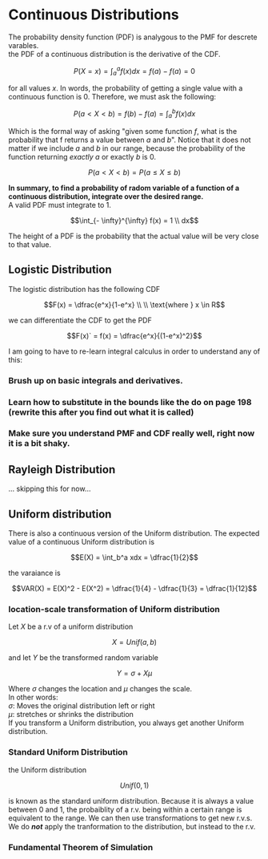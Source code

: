 # Continuous Distributions
The probability density function (PDF) is analygous to the PMF for descrete varables.  
the PDF of a continuous distribution is the derivative of the CDF.
```math
P(X = x) = \int_a^a f(x) dx = f(a) - f(a) = 0
```
for all values $x$.  In words, the probability of getting a single value with a continuous function is $0$.  Therefore, we must ask the following:
```math
P(a \lt X \lt b) = f(b) - f(a) = \int_a^b f(x) dx
```
Which is the formal way of asking "given some function $f$, what is the probability that f returns a value between $a$ and $b$".  Notice that it does not matter if we include $a$ and $b$ in our range, because the probability of the function returning *exactly* $a$ or exactly $b$ is $0$.
```math
P(a \lt X  \lt b) = P(a \le X \le b)
```
**In summary, to find a probability of radom variable of a function of a continuous distribution, integrate over the desired range.**  
A valid PDF must integrate to 1.  
```math
\int_{- \infty}^{\infty} f(x) = 1 \\ dx
```
The height of a PDF is the probability that the actual value will be very close to that value.  


## Logistic Distribution
The logistic distribution has the following CDF
```math
F(x) = \dfrac{e^x}{1-e^x} \\ \\ \text{where } x \in R
```
we can differentiate the CDF to get the PDF
```math
F(x)` = f(x) = \dfrac{e^x}{(1-e^x)^2}
```
I am going to have to re-learn integral calculus in order to understand any of this:
### Brush up on basic integrals and derivatives.  
### Learn how to substitute in the bounds like the do on page 198 (rewrite this after you find out what it is called)
### Make sure you understand PMF and CDF really well, right now it is a bit shaky.

## Rayleigh Distribution
... skipping this for now...

## Uniform distribution
There is also a continuous version of the Uniform distribution. 
The expected value of a continuous Uniform distribution is
```math
E(X) = \int_b^a xdx = \dfrac{1}{2}
```
the varaiance is
```math
VAR(X) = E(X)^2 - E(X^2) = \dfrac{1}{4} - \dfrac{1}{3} = \dfrac{1}{12}
```

### location-scale transformation of Uniform distribution
Let $X$ be a r.v of a uniform distribution
```math
X = Unif(a,b)
```
and let $Y$ be the transformed random variable
```math
Y = \sigma + X \mu
```
Where $\sigma$ changes the location and $\mu$ changes the scale.  
In other words:  
$\sigma$: Moves the original distribution left or right  
$\mu$: stretches or shrinks the distribution  
If you transform a Uniform distribution, you always get another Uniform distribution.  
### Standard Uniform Distribution
the Uniform distribution
```math
Unif(0,1)
```
is known as the standard uniform distribution.  Because it is always a value between $0$ and $1$, the probaiblity of a r.v. being within a certain range is equivalent to the range.  We can then use transformations to get new r.v.s.  
We do ***not*** apply the tranformation to the distribution, but instead to the r.v.

### Fundamental Theorem of Simulation



